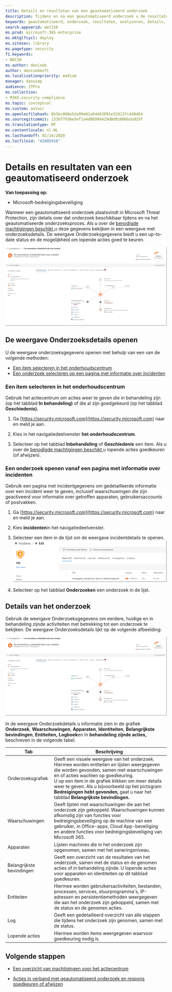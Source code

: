 ```yaml
---
title: Details en resultaten van een geautomatiseerd onderzoek
description: Tijdens en na een geautomatiseerd onderzoek u de resultaten en de belangrijkste bevindingen
keywords: geautomatiseerd, onderzoek, resultaten, analyseren, details, sanering, autoair
search.appverid: met150
ms.prod: microsoft-365-enterprise
ms.mktglfcycl: deploy
ms.sitesec: library
ms.pagetype: security
f1.keywords:
- NOCSH
ms.author: deniseb
author: denisebmsft
ms.localizationpriority: medium
manager: dansimp
audience: ITPro
ms.collection:
- M365-security-compliance
ms.topic: conceptual
ms.custom: autoir
ms.openlocfilehash: 6b3bc068e5da99e02a64463891e32d137c448d64
ms.sourcegitcommit: 133bf7936e5ef1a4d06998429d0d01096bda929f
ms.translationtype: MT
ms.contentlocale: nl-NL
ms.lasthandoff: 02/24/2020
ms.locfileid: "42805916"
---
```

# <a name="details-and-results-of-an-automated-investigation"></a>Details en resultaten van een geautomatiseerd onderzoek

**Van toepassing op:**
- Microsoft-bedreigingsbeveiliging

Wanneer een geautomatiseerd onderzoek plaatsvindt in Microsoft Threat Protection, zijn details over dat onderzoek beschikbaar tijdens en na het geautomatiseerde onderzoeksproces. Als u over de [benodigde machtigingen beschikt,](mtp-action-center.md#required-permissions-for-action-center-tasks)u deze gegevens bekijken in een weergave met onderzoeksdetails. De weergave Onderzoeksgegevens biedt u een up-to-date status en de mogelijkheid om lopende acties goed te keuren. 

![Details van het onderzoek](../../media/mtp-air-investdetails.png)

## <a name="open-the-investigation-details-view"></a>De weergave Onderzoeksdetails openen

U de weergave onderzoeksgegevens openen met behulp van een van de volgende methoden:
- [Een item selecteren in het onderhoudscentrum](#select-an-item-in-the-action-center)
- [Een onderzoek selecteren op een pagina met informatie over incidenten](#open-an-investigation-from-an-incident-details-page)

### <a name="select-an-item-in-the-action-center"></a>Een item selecteren in het onderhoudscentrum

Gebruik het actiecentrum om acties weer te geven die in behandeling zijn (op het tabblad **In behandeling)** of die al zijn goedgekeurd (op het tabblad **Geschiedenis).** 

1. Ga [https://security.microsoft.com](https://security.microsoft.com) naar en meld je aan. 

2. Kies in het navigatiedeelvenster **het onderhoudscentrum**. 

3. Selecteer op het tabblad **Inbehandeling** of **Geschiedenis** een item. Als u over de [benodigde machtigingen beschikt,](mtp-action-center.md#required-permissions-for-action-center-tasks)u lopende acties goedkeuren (of afwijzen).

### <a name="open-an-investigation-from-an-incident-details-page"></a>Een onderzoek openen vanaf een pagina met informatie over incidenten

Gebruik een pagina met incidentgegevens om gedetailleerde informatie over een incident weer te geven, inclusief waarschuwingen die zijn geactiveerd voor informatie over getroffen apparaten, gebruikersaccounts of postvakken.

1. Ga [https://security.microsoft.com](https://security.microsoft.com) naar en meld je aan. 

2. Kies **incidenten**in het navigatiedeelvenster. 

3. Selecteer een item in de lijst om de weergave incidentdetails te openen.<br/>![Incidentdetails](../../media/mtp-incidentdetails-tabs.png)

4. Selecteer op het tabblad **Onderzoeken** een onderzoek in de lijst.

## <a name="investigation-details"></a>Details van het onderzoek

Gebruik de weergave Onderzoeksgegevens om eerdere, huidige en in behandeling zijnde activiteiten met betrekking tot een onderzoek te bekijken. De weergave Onderzoeksdetails lijkt op de volgende afbeelding:

![Details van het onderzoek](../../media/mtp-air-investdetails.png)

In de weergave Onderzoekdetails u informatie zien in de grafiek **Onderzoek**, **Waarschuwingen**, **Apparaten**, **Identiteiten**, **Belangrijkste bevindingen**, **Entiteiten,** **Logboek**en In **behandeling zijnde acties,** beschreven in de volgende tabel.

|Tab    |Beschrijving |
|--------|--------|
|Onderzoeksgrafiek    |Geeft een visuele weergave van het onderzoek. Hiermee worden entiteiten en lijsten weergegeven die worden gevonden, samen met waarschuwingen en of acties wachten op goedkeuring.<br/>U op een item in de grafiek klikken om meer details weer te geven. Als u bijvoorbeeld op het pictogram **Bedreigingen hebt gevonden,** gaat u naar het tabblad **Belangrijkste bevindingen.** |
|Waarschuwingen |Geeft lijsten met waarschuwingen die aan het onderzoek zijn gekoppeld. Waarschuwingen kunnen afkomstig zijn van functies voor bedreigingsbeveiliging op de machine van een gebruiker, in Office-apps, Cloud App-beveiliging en andere functies voor bedreigingsbeveiliging van Microsoft 365.|
|Apparaten|Lijsten machines die in het onderzoek zijn opgenomen, samen met het saneringsniveau.|
|Belangrijkste bevindingen   |Geeft een overzicht van de resultaten van het onderzoek, samen met de status en de genomen acties of in behandeling zijnde. U lopende acties voor apparaten en identiteiten op dit tabblad goedkeuren.|
|Entiteiten   |Hiermee worden gebruikersactiviteiten, bestanden, processen, services, stuurprogramma's, IP-adressen en persistentiemethoden weergegeven die aan het onderzoek zijn gekoppeld, samen met de status en de genomen acties.|
|Log    |Geeft een gedetailleerd overzicht van alle stappen die tijdens het onderzoek zijn genomen, samen met de status.|
|Lopende acties    |Hiermee worden items weergegeven waarvoor goedkeuring nodig is.|

## <a name="next-steps"></a>Volgende stappen

- [Een overzicht van machtigingen voor het actiecentrum](mtp-action-center.md#required-permissions-for-action-center-tasks)

- [Acties in verband met geautomatiseerd onderzoek en respons goedkeuren of afwijzen](mtp-autoir-actions.md)

